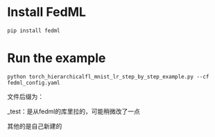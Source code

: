 # Install FedML
```
pip install fedml
```


# Run the example 
```
python torch_hierarchicalfl_mnist_lr_step_by_step_example.py --cf fedml_config.yaml
```



文件后缀为：

_test：是从fedml的库里拉的，可能稍微改了一点

其他的是自己新建的





